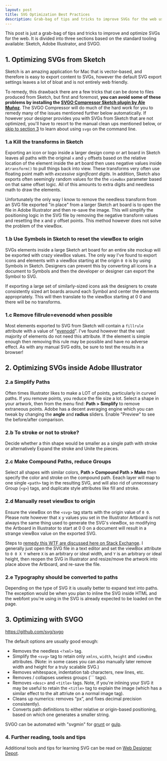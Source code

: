 ```yaml
---
layout: post
title: SVG Optimization Best Practices
description: Grab-bag of tips and tricks to improve SVGs for the web using Sketch, Adobe Illustrator, and SVGO.
---
```



This post is just a grab-bag of tips and tricks to improve and optimize SVGs for the web. It is divided into three sections based on the standard tooling available: Sketch, Adobe Illustrator, and SVGO.

<!--more-->

## 1. Optimizing SVGs from Sketch

Sketch is an amazing application for Mac that is vector-based, and therefore is easy to export content to SVGs, however the default SVG export settings leaves a lot of bloat and is not entirely web friendly.

To remedy, this drawback there are a few tricks that can be done to files produced from Sketch, but first and foremost, **you can avoid some of these problems by installing the [SVGO Compressor Sketch plugin by Ale Muñoz](https://www.sketchapp.com/extensions/plugins/svgo-compressor/)**.  The SVGO Compressor will do much of the hard work for you to remedy many of the issues mentioned further below automatically.  If however your designer provides you with SVGs from Sketch that are not optimized, you'll have to resort to the manual clean ups mentioned below, or [skip to section 3](#3-optimizing-with-svgo) to learn about using `svgo` on the command line.


### 1.a Kill the transforms in Sketch

Exporting an icon or logo inside a larger design comp or art board in Sketch leaves all paths with the original `x` and `y` offsets based on the relative location of the element inside the art board then uses negative values inside a`transform()` to pull things back into view. These transforms very often use floating point math with *excessive significant digits*. In addition, Sketch also exports often seemingly random values for the the `viewBox` parameter based on that same offset logic.  All of this amounts to extra digits and needless math to draw the elements.

Unfortunately the only way I know to remove the needless transform from an SVG file exported "in place" from a larger Sketch art board is to open the file in Adobe Illustrator and then re-save the image. This will simplify the positioning logic in the SVG file by removing the negative transform values and resetting the x and y offset points. This method however does not solve the problem of the viewBox.


### 1.b Use Symbols in Sketch to reset the viewBox to origin

SVGs elements inside a large Sketch art board for an entire site mockup will be exported with crazy viewBox values. The only way I've found to export icons and elements with a viewBox starting at the origin `0 0` is by using Symbols in Sketch. Designers can prevent this by converting all icons in a document to Symbols and then the developer or designer can export the Symbol to SVG.

If exporting a large set of similarly-sized icons ask the designers to create consistently sized art boards around each Symbol and center the elements appropriately. This will then translate to the viewBox starting at 0 0 and there will be no transforms.


### 1.c Remove fillrule=evenodd when possible

Most elements exported to SVG from Sketch will contain a `fillrule` attribute with a value of "[evenodd](https://www.sitepoint.com/understanding-svg-fill-rule-property/)". I've found however that the vast majority of elements do not need this attribute. If the element is simple enough then removing this rule may be possible and have no adverse effect. As with any manual SVG edits, be sure to test the results in a browser!




## 2. Optimizing SVGs inside Adobe Illustrator


### 2.a Simplify Paths

Often times Illustrator likes to make a LOT of points, particularly in curved paths.  If you remove points, you reduce the file size a lot. Select a shape in your artwork, then from the menu find: **Path > Simplify** to remove extraneous points.  Adobe has a decent averaging engine which you can tweak by changing the **angle** and **radius** sliders.  Enable "Preview" to see the before/after comparison.


### 2.b To stroke or not to stroke?

Decide whether a thin shape would be smaller as a single path with stroke or alternatively Expand the stroke and Unite the pieces.


### 2.c Make Compound Paths, reduce Groups

Select all shapes with similar colors, **Path > Compound Path > Make** then specify the color and stroke on the compound path.  Eeach <Compound path> layer will map to one single `<path>` tag in the resulting SVG, and will also rid of unnecessary Group (`<g>`) tags, and duplicate style attributes like fill and stroke.


### 2.d Manually reset viewBox to origin

Ensure the viewBox on the `<svg>` tag starts with the origin value of `0 0`. Please note however that x y values you set in the Illustrator Artboard is not always the same thing used to generate the SVG's viewBox, so modifying the Artboard in Illustrator to start at 0 0 on a document will result in a strange viewBox value on the exported SVG.

Steps to [remedy this WTF are discussed here on Stack Exchange](http://graphicdesign.stackexchange.com/questions/15401/change-viewbox-attribute-in-svg-exported-by-illustrator).  I generally just open the SVG file in a text editor and set the viewBox attribute to `0 0 X Y` where `X` is an arbitrary or ideal width, and `Y` is an arbitrary or ideal height, then reopen the SVG in Illustrator and resize/move the artwork into place above the Artboard, and re-save the file.


### 2.e Typography should be converted to paths

Depending on the type of SVG it is usually better to expand text into paths. The exception would be when you plan to inline the SVG inside HTML and the webfont you're using in the SVG is already expected to be loaded on the page.




## 3. Optimizing with SVGO

https://github.com/svg/svgo

The default options are usually good enough:

- Removes the needless `<?xml>` tag.
- Simplify the `<svg>` tag to retain only `xmlns`, `width`, `height` and `viewBox` attributes.  (Note: in some cases you can also manually later remove width and height for a truly scalable SVG.)
- Removes whitespace, indentation tab characters, new lines, etc.
- Removes / collapses useless groups (`<g>`` tags).
- Removes `<desc>` and `<title>` tags.  Note, if you're inlining your SVG it may be useful to retain the `<title>` tag to explain the image (which has a similar effect to the alt attriute on a normal image tag).
- Cleans up numerics: removes “px”, and fixes decimal precision consistently).
- Converts path definitions to either relative or origin-based positioning, based on which one generates a smaller string.

SVGO can be automated with "svgmin" for [grunt](https://github.com/sindresorhus/grunt-svgmin) or [gulp](https://www.npmjs.com/package/gulp-svgmin).




### 4. Further reading, tools and tips

Additional tools and tips for learning SVG can be read on [Web Designer Depot](http://www.webdesignerdepot.com/2015/01/the-ultimate-guide-to-svg/).


